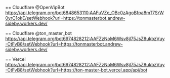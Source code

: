 
== Cloudflare  @OpenVipBot
https://api.telegram.org/bot6848653110:AAFuVZe_OBc0zAgoBfpa8mT7SrW0yrC1okE/setWebhook?url=https://tonmasterbot.andrew-sideby.workers.dev/

== Cloudflare  @ton_master_bot
https://api.telegram.org/bot6974828212:AAFZzNoM6Wsv8jI75JsZ8ukbzVuy-CtFvB8/setWebhook?url=https://tonmasterbot.andrew-sideby.workers.dev/

== Vercel 
https://api.telegram.org/bot6974828212:AAFZzNoM6Wsv8jI75JsZ8ukbzVuy-CtFvB8/setWebhook?url=https://ton-master-bot.vercel.app/api/bot